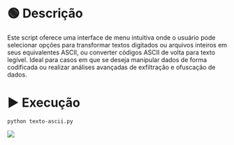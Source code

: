 # 🟢 Descrição
Este script oferece uma interface de menu intuitiva onde o usuário pode selecionar opções para transformar textos digitados ou arquivos inteiros em seus equivalentes ASCII, ou converter códigos ASCII de volta para texto legível. Ideal para casos em que se deseja manipular dados de forma codificada ou realizar análises avançadas de exfiltração e ofuscação de dados.

# ▶ Execução
```
python texto-ascii.py
```

![](https://www.100security.com.br/images/texto-ascii.png)
